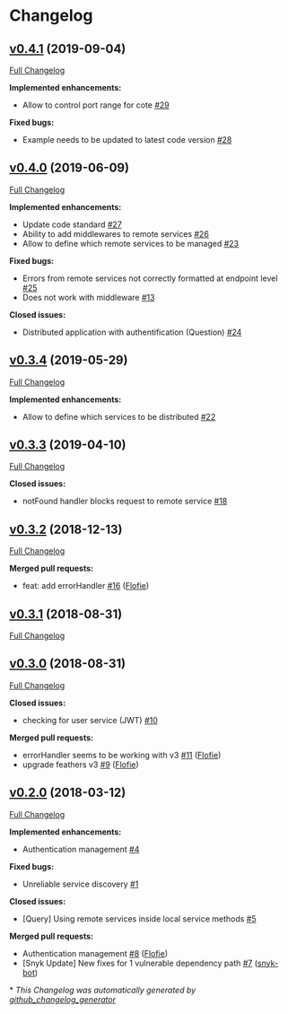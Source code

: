 # Changelog

## [v0.4.1](https://github.com/kalisio/feathers-distributed/tree/v0.4.1) (2019-09-04)

[Full Changelog](https://github.com/kalisio/feathers-distributed/compare/v0.4.0...v0.4.1)

**Implemented enhancements:**

- Allow to control port range for cote [\#29](https://github.com/kalisio/feathers-distributed/issues/29)

**Fixed bugs:**

- Example needs to be updated to latest code version [\#28](https://github.com/kalisio/feathers-distributed/issues/28)

## [v0.4.0](https://github.com/kalisio/feathers-distributed/tree/v0.4.0) (2019-06-09)

[Full Changelog](https://github.com/kalisio/feathers-distributed/compare/v0.3.4...v0.4.0)

**Implemented enhancements:**

- Update code standard [\#27](https://github.com/kalisio/feathers-distributed/issues/27)
- Ability to add middlewares to remote services [\#26](https://github.com/kalisio/feathers-distributed/issues/26)
- Allow to define which remote services to be managed [\#23](https://github.com/kalisio/feathers-distributed/issues/23)

**Fixed bugs:**

- Errors from remote services not correctly formatted at endpoint level [\#25](https://github.com/kalisio/feathers-distributed/issues/25)
- Does not work with middleware [\#13](https://github.com/kalisio/feathers-distributed/issues/13)

**Closed issues:**

- Distributed application with authentification \(Question\) [\#24](https://github.com/kalisio/feathers-distributed/issues/24)

## [v0.3.4](https://github.com/kalisio/feathers-distributed/tree/v0.3.4) (2019-05-29)

[Full Changelog](https://github.com/kalisio/feathers-distributed/compare/v0.3.3...v0.3.4)

**Implemented enhancements:**

- Allow to define which services to be distributed [\#22](https://github.com/kalisio/feathers-distributed/issues/22)

## [v0.3.3](https://github.com/kalisio/feathers-distributed/tree/v0.3.3) (2019-04-10)

[Full Changelog](https://github.com/kalisio/feathers-distributed/compare/v0.3.2...v0.3.3)

**Closed issues:**

- notFound handler blocks request to remote service [\#18](https://github.com/kalisio/feathers-distributed/issues/18)

## [v0.3.2](https://github.com/kalisio/feathers-distributed/tree/v0.3.2) (2018-12-13)

[Full Changelog](https://github.com/kalisio/feathers-distributed/compare/v0.3.1...v0.3.2)

**Merged pull requests:**

- feat: add errorHandler [\#16](https://github.com/kalisio/feathers-distributed/pull/16) ([Flofie](https://github.com/Flofie))

## [v0.3.1](https://github.com/kalisio/feathers-distributed/tree/v0.3.1) (2018-08-31)

[Full Changelog](https://github.com/kalisio/feathers-distributed/compare/v0.3.0...v0.3.1)

## [v0.3.0](https://github.com/kalisio/feathers-distributed/tree/v0.3.0) (2018-08-31)

[Full Changelog](https://github.com/kalisio/feathers-distributed/compare/v0.2.0...v0.3.0)

**Closed issues:**

- checking for user service \(JWT\) [\#10](https://github.com/kalisio/feathers-distributed/issues/10)

**Merged pull requests:**

- errorHandler seems to be working with v3 [\#11](https://github.com/kalisio/feathers-distributed/pull/11) ([Flofie](https://github.com/Flofie))
- upgrade feathers v3 [\#9](https://github.com/kalisio/feathers-distributed/pull/9) ([Flofie](https://github.com/Flofie))

## [v0.2.0](https://github.com/kalisio/feathers-distributed/tree/v0.2.0) (2018-03-12)

[Full Changelog](https://github.com/kalisio/feathers-distributed/compare/10f8b8e552aa4a70f9433f15296444c41b9e8bb0...v0.2.0)

**Implemented enhancements:**

- Authentication management [\#4](https://github.com/kalisio/feathers-distributed/issues/4)

**Fixed bugs:**

- Unreliable service discovery [\#1](https://github.com/kalisio/feathers-distributed/issues/1)

**Closed issues:**

- \[Query\] Using remote services inside local service methods [\#5](https://github.com/kalisio/feathers-distributed/issues/5)

**Merged pull requests:**

- Authentication management [\#8](https://github.com/kalisio/feathers-distributed/pull/8) ([Flofie](https://github.com/Flofie))
- \[Snyk Update\] New fixes for 1 vulnerable dependency path [\#7](https://github.com/kalisio/feathers-distributed/pull/7) ([snyk-bot](https://github.com/snyk-bot))



\* *This Changelog was automatically generated by [github_changelog_generator](https://github.com/skywinder/Github-Changelog-Generator)*